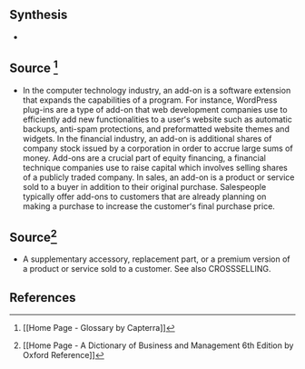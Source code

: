 ## Synthesis
- 
## Source [^1]
- In the computer technology industry, an add-on is a software extension that expands the capabilities of a program. For instance, WordPress plug-ins are a type of add-on that web development companies use to efficiently add new functionalities to a userʻs website such as automatic backups, anti-spam protections, and preformatted website themes and widgets. In the financial industry, an add-on is additional shares of company stock issued by a corporation in order to accrue large sums of money. Add-ons are a crucial part of equity financing, a financial technique companies use to raise capital which involves selling shares of a publicly traded company. In sales, an add-on is a product or service sold to a buyer in addition to their original purchase. Salespeople typically offer add-ons to customers that are already planning on making a purchase to increase the customerʻs final purchase price.
## Source[^2]
- A supplementary accessory, replacement part, or a premium version of a product or service sold to a customer. See also CROSSSELLING.
## References

[^1]: [[Home Page - Glossary by Capterra]]
[^2]: [[Home Page - A Dictionary of Business and Management 6th Edition by Oxford Reference]]